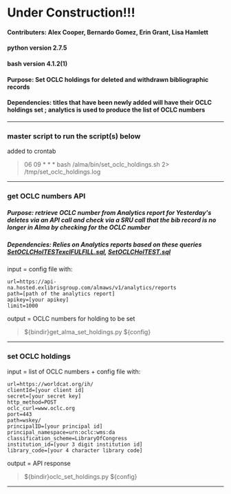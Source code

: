 # Under Construction!!!
#### Contributers: Alex Cooper, Bernardo Gomez, Erin Grant, Lisa Hamlett
#### python version 2.7.5
#### bash version 4.1.2(1)
#### Purpose: Set OCLC holdings for deleted and withdrawn bibliographic records
#### Dependencies: titles that have been newly added will have their OCLC holdings set ; analytics is used to produce the list of OCLC numbers
-----------------------------------------------------

### master script to run the script(s) below

added to crontab

>06 09 * * * bash /alma/bin/set_oclc_holdings.sh 2> /tmp/set_oclc_holdings.log

-------------------------------------------------------

### get OCLC numbers API
##### Purpose: retrieve OCLC number from Analytics report for Yesterday's deletes via an API call and check via a SRU call that the bib record is no longer in Alma by checking for the OCLC number
##### Dependencies: Relies on Analytics reports based on these queries [SetOCLCHolTESTexclFULFILL.sql](https://github.com/Emory-LCS/Alma-Public/blob/master/DeleteOclcHoldings/WithdrawnMonographs2-ExcludeNon-WDs.sql), [SetOCLCHolTEST.sql](https://github.com/Emory-LCS/Alma-Public/blob/master/DeleteOclcHoldings/WithdrawnMonographs3Final.sql)

input = config file with:

```
url=https://api-na.hosted.exlibrisgroup.com/almaws/v1/analytics/reports
path=[path of the analytics report]
apikey=[your apikey]
limit=1000
```

output = OCLC numbers for holding to be set

>${bindir}get_alma_set_holdings.py ${config}

------------------------------------------------------------

### set OCLC holdings

input = list of OCLC numbers + config file with:

```
url=https://worldcat.org/ih/
clientId=[your client id]
secret=[your secret key]
http_method=POST
oclc_curl=www.oclc.org
port=443
path=wskey/
principalID=[your principal id]
principal_namespace=urn:oclc:wms:da
classification_scheme=LibraryOfCongress
institution_id=[your 3 digit institution id]
library_code=[your 4 character library code]
```

output = API response

>${bindir}oclc_set_holdings.py ${config}

-------------------------------------------------
